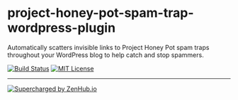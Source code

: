 # project-honey-pot-spam-trap-wordpress-plugin
Automatically scatters invisible links to Project Honey Pot spam traps throughout your WordPress blog to help catch and stop spammers.

[![Build Status](https://travis-ci.org/aensley/project-honey-pot-spam-trap-wordpress-plugin.svg)](https://travis-ci.org/aensley/project-honey-pot-spam-trap-wordpress-plugin) [![MIT License](https://img.shields.io/badge/license-MIT-blue.svg)](https://github.com/aensley/project-honey-pot-spam-trap-wordpress-plugin/blob/master/LICENSE)

----

[![Supercharged by ZenHub.io](https://raw.githubusercontent.com/ZenHubIO/support/master/zenhub-badge.png)](https://zenhub.io)
